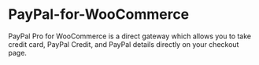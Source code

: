 # PayPal-for-WooCommerce
PayPal Pro for WooCommerce is a direct gateway which allows you to take credit card, PayPal Credit, and PayPal details directly on your checkout page.
